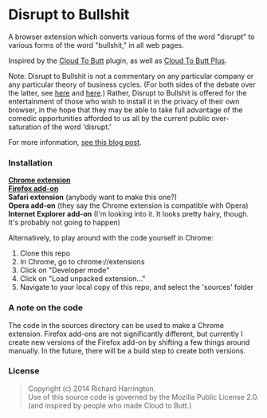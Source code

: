 Disrupt to Bullshit
===================

A browser extension which converts various forms of the word "disrupt" to various forms of the word "bullshit," in all web pages.

Inspired by the [Cloud To Butt](https://github.com/panicsteve/cloud-to-butt) plugin, as well as [Cloud To Butt Plus](https://github.com/hank/cloud-to-butt).

Note: Disrupt to Bullshit is not a commentary on any particular company or any particular theory of business cycles. (For both sides of the debate over the latter, see [here](http://www.newyorker.com/reporting/2014/06/23/140623fa_fact_lepore?currentPage=all) and [here](http://www.businessweek.com/articles/2014-06-20/clayton-christensen-responds-to-new-yorker-takedown-of-disruptive-innovation).) Rather, Disrupt to Bullshit is offered for the entertainment of those who wish to install it in the privacy of their own browser, in the hope that they may be able to take full advantage of the comedic opportunities afforded to us all by the current public over-saturation of the word 'disrupt.'

For more information, [see this blog post](http://www.codelearningdoing.com/disrupt-to-bullshit/).


### Installation

**[Chrome extension](https://chrome.google.com/webstore/detail/disrupt-to-bullshit/mahaemfhlcjficbbkbpmkbhhenfnikcf)**  
**[Firefox add-on](https://addons.mozilla.org/en-US/firefox/addon/disrupt-to-bullshit/)**  
**Safari extension** (anybody want to make this one?)  
**Opera add-on** (they say the Chrome extension is compatible with Opera)  
**Internet Explorer add-on** (I'm looking into it. It looks pretty hairy, though. It's probably not going to happen)

Alternatively, to play around with the code yourself in Chrome:

1. Clone this repo
2. In Chrome, go to chrome://extensions
3. Click on "Developer mode"
4. Click on "Load unpacked extension..."
5. Navigate to your local copy of this repo, and select the 'sources' folder

### A note on the code

The code in the sources directory can be used to make a Chrome extension. Firefox add-ons are not significantly different, but currently I create new versions of the Firefox add-on by shifting a few things around manually. In the future, there will be a build step to create both versions.

### License

>Copyright (c) 2014 Richard Harrington.  
>Use of this source code is governed by the Mozilla Public License 2.0.  
>(and inspired by people who made Cloud to Butt.)  
